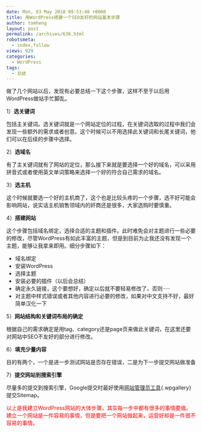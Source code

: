 ```yaml
---
date: Mon, 03 May 2010 09:53:48 +0000
title: 用WordPress搭建一个SEO友好的网站基本步骤
author: tomheng
layout: post
permalink: /archives/636.html
robotsmeta:
  - index,follow
views: 929
categories:
  - WordPress
tags:
  - 总结
---
```

做了几个网站以后，发现有必要总结一下这个步骤，这样不至于以后用WordPress做站手忙脚乱。

1）**选关键词**

包括主关键词。选关键词就是一个网站定位的过程，在关键词选取的过程中我们会发现一些额外的需求或者创意。这个时候可以不用选择此关键词和长尾关键词，他们可以在后续的步骤中选择。

2）**选域名**

有了主关键词就有了网站的定位，那么接下来就是要选择一个好的域名，可以采用拼音式或者使用英文单词策略来选择一个好的符合自己需求的域名。

3）**选主机**

这个时候就要选一个好的主机商了，这个也是比较头疼的一个步骤，选不好可能会影响网站，说实话主机销售领域内的奸商还是很多，大家选购时要慎重。

4）**搭建网站**

这个步骤包括域名绑定，选择合适的主题和插件。此时难免会对主题进行一些必要的修改，尽管WordPress有如此丰富的主题，但是到目前为止我还没有发现一个主题，能够让我拿来即用。细分步骤如下：

  * 域名绑定
  * 安装WordPress
  * 选择主题
  * 安装必要的插件（以后会总结）
  * 确定永久链接，这个要想好，确定以后就不要轻易修改了，否则·····
  * 对主题中样式错误或者其他内容进行必要的修改，如果对中文支持不好，最好简单汉化一下

5）**网站结构和关键词布局的确定**

根据自己的需求确定是用tag、category还是page页来做此关键词，在这里还要对网站中SEO不友好的部分进行修改。

6）**填充少量内容**

目的有两个，一个是进一步测试网站是否存在错误，二是为下一步提交网站做准备

7）**提交网站到搜索引擎**

尽量多的提交到搜索引擎，Google提交时最好使用[网站管理员工具][1]{.wpgallery}提交Sitemap。

<span style="color: #ff0000;">以上是我建立WordPress网站的大体步骤，其实每一步中都有很多的事情要做。建立一个网站是一件容易的事情，但是要把一个网站做起来，运营好却是一件很不容易的事情。</span>

 [1]: http://www.google.com/webmasters/tools
